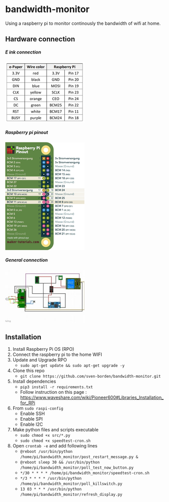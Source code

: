 # bandwidth-monitor
Using a raspberry pi to monitor continously the bandwidth of wifi at home.

## Hardware connection

##### E ink connection

![](epaper.png)

##### Raspberry pi pinout

![](rasp.png)

##### General connection

![](connec.jpg)



## Installation

1. Install Raspberry Pi OS (RPO)
2. Connect the raspberry pi to the home WIFI
3. Update and Upgrade RPO 
    - `sudo apt-get update && sudo apt-get upgrade -y`
4. Clone this repo
    - `git clone https://github.com/sven-borden/bandwidth-monitor.git`
5. Install dependencies
    - `pip3 install -r requirements.txt`
    - Follow instruction on this page : https://www.waveshare.com/wiki/Pioneer600#Libraries_Installation_for_RPi
6. From `sudo raspi-config`
    - Enable SSH
    - Enable SPI
    - Enable I2C
7. Make python files and scripts executable
    - `sudo chmod +x src/*.py`
    - `sudo chmod +x speedtest-cron.sh`
8. Open `crontab -e` and add following lines
    - `@reboot /usr/bin/python /home/pi/bandwidth_monitor/post_restart_message.py &`
    - `@reboot sleep 30 && /usr/bin/python /home/pi/bandwidth_monitor/poll_test_now_button.py`
    - `*/30 * * * * /home/pi/bandwidth_monitor/speedtest-cron.sh`
    - `*/3 * * * * /usr/bin/python /home/pi/bandwidth_monitor/poll_killswitch.py`
    - `13 03 * * * /usr/bin/python /home/pi/bandwidth_monitor/refresh_display.py`